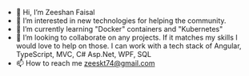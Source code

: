 - 👋 Hi, I’m Zeeshan Faisal
- 👀 I’m interested in new technologies for helping the community.
- 🌱 I’m currently learning "Docker" containers and "Kubernetes"
- 💞️ I’m looking to collaborate on any projects. If it matches my skills I would love to help on those. I can work with a tech stack of Angular, TypeScript, MVC, C# Asp.Net, WPF, SQL
- 📫 How to reach me zeeskt74@gmail.com

<!---
zeeskt74/zeeskt74 is a ✨ special ✨ repository because its `README.md` (this file) appears on your GitHub profile.
You can click the Preview link to take a look at your changes.
--->
